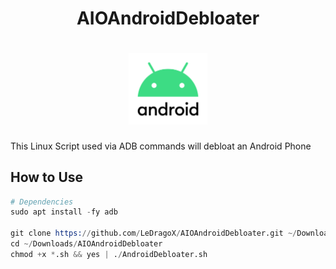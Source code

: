 <div align="center">
  <h1> AIOAndroidDebloater </h1>
  <h1>
    <img width=25% src="lib/images/Android11-logo.png">
  </h1>
</div>

This Linux Script used via ADB commands will debloat an Android Phone

## How to Use

```s
# Dependencies
sudo apt install -fy adb

git clone https://github.com/LeDragoX/AIOAndroidDebloater.git ~/Downloads/AIOAndroidDebloater
cd ~/Downloads/AIOAndroidDebloater
chmod +x *.sh && yes | ./AndroidDebloater.sh
```